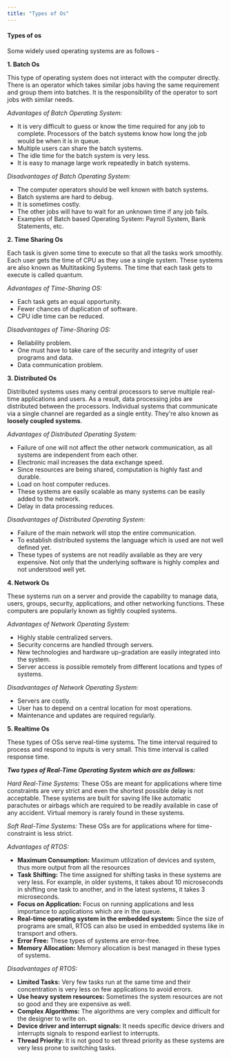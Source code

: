 ```yaml
---
title: "Types of Os"
---
```


#### Types of os

Some widely used operating systems are as follows -

**1. Batch Os**

This type of operating system does not interact with the computer directly. There is an operator which takes similar jobs having the same requirement and group them into batches. It is the responsibility of the operator to sort jobs with similar needs. 

_Advantages of Batch Operating System:_ 

- It is very difficult to guess or know the time required for any job to complete. Processors of the batch systems know how long the job would be when it is in queue.
- Multiple users can share the batch systems.
- The idle time for the batch system is very less.
- It is easy to manage large work repeatedly in batch systems.

_Disadvantages of Batch Operating System:_  

- The computer operators should be well known with batch systems.
- Batch systems are hard to debug.
- It is sometimes costly.
- The other jobs will have to wait for an unknown time if any job fails.
- Examples of Batch based Operating System: Payroll System, Bank Statements, etc. 


**2. Time Sharing Os**

Each task is given some time to execute so that all the tasks work smoothly. Each user gets the time of CPU as they use a single system. These systems are also known as Multitasking Systems. The time that each task gets to execute is called quantum.

_Advantages of Time-Sharing OS:_

- Each task gets an equal opportunity.
- Fewer chances of duplication of software.
- CPU idle time can be reduced.

_Disadvantages of Time-Sharing OS:_  

- Reliability problem.
- One must have to take care of the security and integrity of user programs and data.
- Data communication problem.

**3. Distributed Os**

Distributed systems uses many central processors to serve multiple real-time applications and users. As a result, data processing jobs are distributed between the processors. Individual systems that communicate via a single channel are regarded as a single entity. They're also known as **loosely coupled systems**.

_Advantages of Distributed Operating System:_  

- Failure of one will not affect the other network communication, as all systems are independent from each other.
- Electronic mail increases the data exchange speed.
- Since resources are being shared, computation is highly fast and durable.
- Load on host computer reduces.
- These systems are easily scalable as many systems can be easily added to the network.
- Delay in data processing reduces.

_Disadvantages of Distributed Operating System:_  

- Failure of the main network will stop the entire communication.
- To establish distributed systems the language which is used are not well defined yet.
- These types of systems are not readily available as they are very expensive. Not only that the underlying software is highly complex and not understood well yet.

**4. Network Os**

These systems run on a server and provide the capability to manage data, users, groups, security, applications, and other networking functions. These computers are popularly known as tightly coupled systems.

_Advantages of Network Operating System:_  

- Highly stable centralized servers.
- Security concerns are handled through servers.
- New technologies and hardware up-gradation are easily integrated into the system.
- Server access is possible remotely from different locations and types of systems.

_Disadvantages of Network Operating System:_  

- Servers are costly.
- User has to depend on a central location for most operations.
- Maintenance and updates are required regularly.

**5. Realtime Os**

These types of OSs serve real-time systems. The time interval required to process and respond to inputs is very small. This time interval is called response time.

_**Two types of Real-Time Operating System which are as follows:**_

_Hard Real-Time Systems:_
These OSs are meant for applications where time constraints are very strict and even the shortest possible delay is not acceptable. These systems are built for saving life like automatic parachutes or airbags which are required to be readily available in case of any accident. Virtual memory is rarely found in these systems.

_Soft Real-Time Systems:_
These OSs are for applications where for time-constraint is less strict.

_Advantages of RTOS:_

- **Maximum Consumption:** Maximum utilization of devices and system, thus more output from all the resources
- **Task Shifting:** The time assigned for shifting tasks in these systems are very less. For example, in older systems, it takes about 10 microseconds in shifting one task to another, and in the latest systems, it takes 3 microseconds.
- **Focus on Application:** Focus on running applications and less importance to applications which are in the queue.
- **Real-time operating system in the embedded system:** Since the size of programs are small, RTOS can also be used in embedded systems like in transport and others.
- **Error Free:** These types of systems are error-free.
- **Memory Allocation:** Memory allocation is best managed in these types of systems.

_Disadvantages of RTOS:_

- **Limited Tasks:** Very few tasks run at the same time and their concentration is very less on few applications to avoid errors.
- **Use heavy system resources:** Sometimes the system resources are not so good and they are expensive as well.
- **Complex Algorithms:** The algorithms are very complex and difficult for the designer to write on.
- **Device driver and interrupt signals:** It needs specific device drivers and interrupts signals to respond earliest to interrupts.
- **Thread Priority:** It is not good to set thread priority as these systems are very less prone to switching tasks.